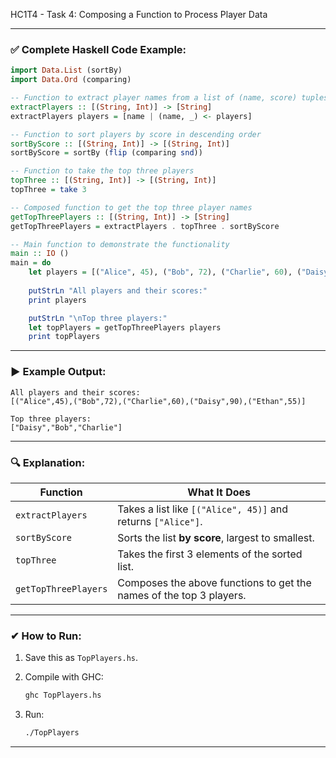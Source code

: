 HC1T4 - Task 4: Composing a Function to Process Player Data


---

### ✅ **Complete Haskell Code Example:**

```haskell
import Data.List (sortBy)
import Data.Ord (comparing)

-- Function to extract player names from a list of (name, score) tuples
extractPlayers :: [(String, Int)] -> [String]
extractPlayers players = [name | (name, _) <- players]

-- Function to sort players by score in descending order
sortByScore :: [(String, Int)] -> [(String, Int)]
sortByScore = sortBy (flip (comparing snd))

-- Function to take the top three players
topThree :: [(String, Int)] -> [(String, Int)]
topThree = take 3

-- Composed function to get the top three player names
getTopThreePlayers :: [(String, Int)] -> [String]
getTopThreePlayers = extractPlayers . topThree . sortByScore

-- Main function to demonstrate the functionality
main :: IO ()
main = do
    let players = [("Alice", 45), ("Bob", 72), ("Charlie", 60), ("Daisy", 90), ("Ethan", 55)]
    
    putStrLn "All players and their scores:"
    print players

    putStrLn "\nTop three players:"
    let topPlayers = getTopThreePlayers players
    print topPlayers
```

---

### ▶ **Example Output:**

```
All players and their scores:
[("Alice",45),("Bob",72),("Charlie",60),("Daisy",90),("Ethan",55)]

Top three players:
["Daisy","Bob","Charlie"]
```

---

### 🔍 **Explanation:**

| Function             | What It Does                                                        |
| -------------------- | ------------------------------------------------------------------- |
| `extractPlayers`     | Takes a list like `[("Alice", 45)]` and returns `["Alice"]`.        |
| `sortByScore`        | Sorts the list **by score**, largest to smallest.                   |
| `topThree`           | Takes the first 3 elements of the sorted list.                      |
| `getTopThreePlayers` | Composes the above functions to get the names of the top 3 players. |

---

### ✔ **How to Run:**

1. Save this as `TopPlayers.hs`.
2. Compile with GHC:

   ```bash
   ghc TopPlayers.hs
   ```
3. Run:

   ```bash
   ./TopPlayers
   ```

---
